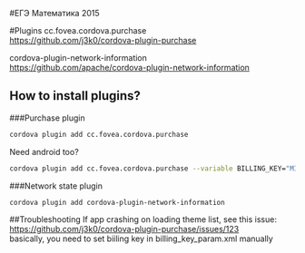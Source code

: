 #ЕГЭ Математика 2015

#Plugins
cc.fovea.cordova.purchase<br>
https://github.com/j3k0/cordova-plugin-purchase

cordova-plugin-network-information<br>
https://github.com/apache/cordova-plugin-network-information

## How to install plugins?

###Purchase plugin

```sh
cordova plugin add cc.fovea.cordova.purchase
```

Need android too?

```sh
cordova plugin add cc.fovea.cordova.purchase --variable BILLING_KEY="MIIB...AQAB"
```

###Network state plugin
```sh
cordova plugin add cordova-plugin-network-information
```

##Troubleshooting
If app crashing on loading theme list, see this issue:<br>
https://github.com/j3k0/cordova-plugin-purchase/issues/123  <br>
basically, you need to set biiling key in billing_key_param.xml manually
